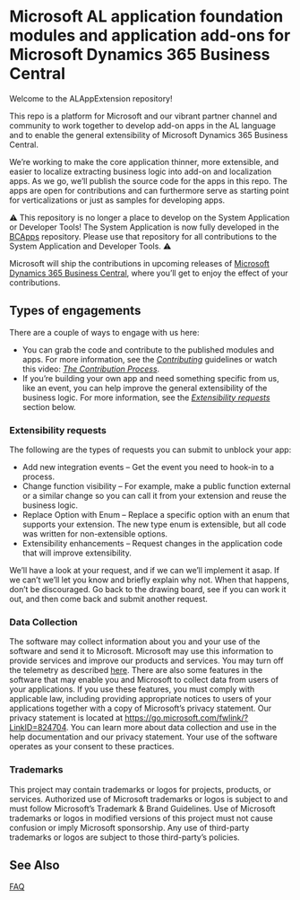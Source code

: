 # Microsoft AL application foundation modules and application add-ons for Microsoft Dynamics 365 Business Central
Welcome to the ALAppExtension repository!

This repo is a platform for Microsoft and our vibrant partner channel and community to work together to develop add-on apps in the AL language and to enable the general extensibility of Microsoft Dynamics 365 Business Central.

We’re working to make the core application thinner, more extensible, and easier to localize extracting business logic into add-on and localization apps. As we go, we’ll publish the source code for the apps in this repo. The apps are open for contributions and can furthermore serve as starting point for verticalizations or just as samples for developing apps.

⚠ This repository is no longer a place to develop on the System Application or Developer Tools! The System Application is now fully developed in the [BCApps](https://github.com/microsoft/BCApps) repository. Please use that repository for all contributions to the System Application and Developer Tools. ⚠

Microsoft will ship the contributions in upcoming releases of [Microsoft Dynamics 365 Business Central](https://dynamics.microsoft.com/en-us/business-central), where you’ll get to enjoy the effect of your contributions.

## Types of engagements
There are a couple of ways to engage with us here:  
  
* You can grab the code and contribute to the published modules and apps. For more information, see the [_Contributing_](./CONTRIBUTING.md) guidelines or watch this video: [_The Contribution Process_](https://youtu.be/a1p8fTFPVwI?t=3496).
* If you’re building your own app and need something specific from us, like an event, you can help improve the general extensibility of the business logic. For more information, see the [_Extensibility requests_](#extensibility-requests) section below.


### Extensibility requests
The following are the types of requests you can submit to unblock your app:  

* Add new integration events – Get the event you need to hook-in to a process.  
* Change function visibility – For example, make a public function external or a similar change so you can call it from your extension and reuse the business logic.  
* Replace Option with Enum – Replace a specific option with an enum that supports your extension. The new type enum is extensible, but all code was written for non-extensible options.  
* Extensibility enhancements – Request changes in the application code that will improve extensibility.  
  
We’ll have a look at your request, and if we can we’ll implement it asap. If we can’t we’ll let you know and briefly explain why not. When that happens, don’t be discouraged. Go back to the drawing board, see if you can work it out, and then come back and submit another request.

### Data Collection
The software may collect information about you and your use of the software and send it to Microsoft. Microsoft may use this information to provide services and improve our products and services. You may turn off the telemetry as described [here](https://docs.microsoft.com/en-us/dynamics365/business-central/dev-itpro/administration/disable-limit-telemetry-events). There are also some features in the software that may enable you and Microsoft to collect data from users of your applications. If you use these features, you must comply with applicable law, including providing appropriate notices to users of your applications together with a copy of Microsoft’s privacy statement. Our privacy statement is located at https://go.microsoft.com/fwlink/?LinkID=824704. You can learn more about data collection and use in the help documentation and our privacy statement. Your use of the software operates as your consent to these practices.

### Trademarks 
This project may contain trademarks or logos for projects, products, or services. Authorized use of Microsoft trademarks or logos is subject to and must follow Microsoft’s Trademark & Brand Guidelines. Use of Microsoft trademarks or logos in modified versions of this project must not cause confusion or imply Microsoft sponsorship. Any use of third-party trademarks or logos are subject to those third-party’s policies.

## See Also
[FAQ](FAQ.md)